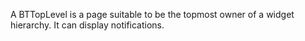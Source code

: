 A BTTopLevel is a page suitable to be the topmost owner of a widget hierarchy. It can display notifications.